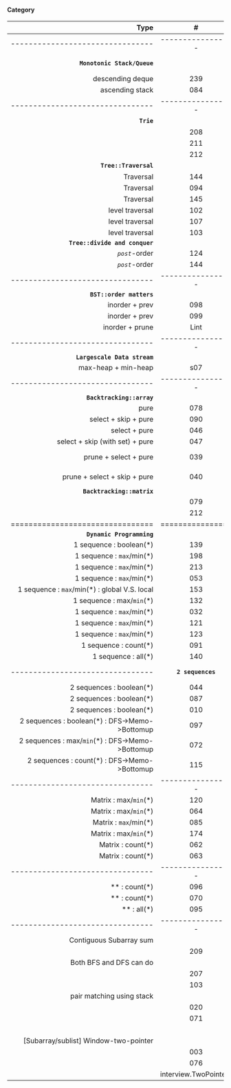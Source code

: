 #### Category
| Type         | # | Description |
| ---------------------: |:---:| ------------|
|-------------------------------- | ----------------- | ------------------------------------------------- |
| **`Monotonic Stack/Queue`** | | keep indices of numbers which are in ascending/descending order |
| descending deque | 239 | Sliding Window Maximum |
| ascending stack  | 084 | Largest Rectangle In Histogram |
|-------------------------------- | ----------------- | ------------------------------------------------- |
| **`Trie`** | | *1 dict + input `strings` contains only a-z* |
| | 208 | Implemen Trie (Prefix Tree)
| | 211 | Add and Search Word - Data structure design |
| | 212 | Word Search II |
| **`Tree::Traversal`** | | DFS / BFS for level order |
| Traversal | 144 | Binary Tree Preorder Traversal |
| Traversal | 094 | Binary Tree Inorder Traversal |
| Traversal | 145 | Bianry Tree Postorder Traversal |
| level traversal | 102 | Binary Tree Level Order Traversal |
| level traversal | 107 | Binary Tree Level Order Traversal II |
| level traversal | 103 | Binary Tree Zigzag Level Order Traversal |
| **`Tree::divide and conquer`** | | |
| *`post`*-order | 124 | Binary Tree Maximum Path Sum |
| *`post`*-order | 144 | Maximum Depth Of Binary Tree |
|-------------------------------- | ----------------- | ------------------------------------------------- |
| **`BST::order matters`** | | |
| inorder + prev | 098 | Validate Binary Search Tree |
| inorder + prev | 099 | Recover Binary Search Tree |
| inorder + prune | Lint | [Search Range In Binary Search Tree](https://github.com/interviewcoder/lintcode/blob/master/03_binarytree%26divideconquer/_02_SearchRangeInBinarySearchTree/Solution.java) |
|-------------------------------- | ----------------- | ------------------------------------------------- |
| **`Largescale Data stream`** | | |
| max-heap + min-heap | s07 | Median of Data Stream |
|-------------------------------- | ----------------- | ------------------------------------------------- |
| **`Backtracking::array`** |  |  |
| pure  | 078 | Subsets |
| select + skip + pure | 090 | SubsetsII: skip duplicates |
| select +  pure | 046 | Permutation |
| select + skip (with set) + pure | 047 | PermuationII: template + select qualified + skip duplicates |
| prune + select + pure | 039 | Combination Sum: template + select qualified + prune sibilings |
| prune + select + skip + pure | 040 | Combination SumII: template + select qualified + skip duplicates + prune siblings |
| **`Backtracking::matrix`** | | |
| | 079 | Word Search |
| | 212 | Word Search II |
| ================================ | ================ | ============================================= |
| **`Dynamic Programming`** | | |
| 1 sequence : boolean(*) | 139 | Word Break |
| 1 sequence : `max`/min(*) | 198 | House Robber |
| 1 sequence : `max`/min(*) | 213 | House Robber II |
| 1 sequence : `max`/min(*) | 053 | Maximum Subarray |
| 1 sequence : `max`/min(*) : global V.S. local | 153 | Maximum Product Subarray |
| 1 sequence : max/`min`(*) | 132 | Palindrome Partitioning II |
| 1 sequence : `max`/min(*) | 032 | Longest Valid Parentheses |
| 1 sequence : `max`/min(*) | 121 | Best Time to Buy and Sell Stock |
| 1 sequence : `max`/min(*) | 123 | Best Time to Buy and Sell Stock III |
| 1 sequence : count(*) | 091 | Decode Ways |
| 1 sequence : all(*) | 140 | Word Break II: dp + backtracking |
|-------------------------------- | **`2 sequences`** | ------------------------------------------------- |
| 2 sequences : boolean(*) | 044 | Wildcard Matching |
| 2 sequences : boolean(*) | 087 | Scramble String |
| 2 sequences : boolean(*) | 010 | Regular Expression Matching |
| 2 sequences : boolean(*) : DFS->Memo->Bottomup | 097 | Interleaving String |
| 2 sequences : max/`min`(*) : DFS->Memo->Bottomup  | 072 | Edit Distance |
| 2 sequences : count(*) : DFS->Memo->Bottomup | 115 | Distinct Subsequences |
|-------------------------------- | ----------------- | ------------------------------------------------- |
| Matrix : max/`min`(*) | 120 | Triangle |
| Matrix : max/`min`(*) | 064 | Minimum Path Sum |
| Matrix : `max`/min(*) | 085 | Maximal Rectangle |
| Matrix : max/`min`(*) | 174 | Dungeon Game |
| Matrix : count(*) | 062 | Unique Paths |
| Matrix : count(*) | 063 | Unique Paths II |
|-------------------------------- | ----------------- | ------------------------------------------------- |
|  ** : count(*) | 096 | Unique Binary Trees |
|  ** : count(*) | 070 | Climbing Stairs |
|  ** : all(*) | 095 | Unique Binary Trees II |
|-------------------------------- | ----------------- | ------------------------------------------------- |
| Contiguous Subarray sum |     |             |
| | 209 | Minimum Size Subarray Sum | Two pointers to keep a sliding window |
| Both BFS and DFS can do |     |             |
|                         | 207 | Course Schedule |
| | 103 | Clone Graph |
| pair matching using stack | | |
| | 020 | Valid Parentheses | using stack to match parenthesis pair |
| | 071 | Simplify Path | using stack to counteract the latest path for ".." |
| |     | [Find Next Greater/Smaller Element]() | |
| [Subarray/sublist] Window-two-pointer |     | left-right pointers to keep a window to solve `sub` problem  |
| | 003 | Longest Substring Without Repeating Characters |
| | 076 | Minimum Window Substring |
| | interview.TwoPointers | [MAXONE](http://www.interviewbit.com/courses/programming/topics/two-pointers/problems/maxone/) |